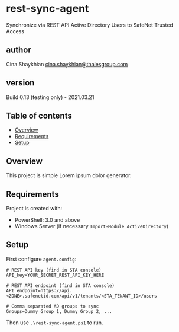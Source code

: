 # rest-sync-agent
 Synchronize via REST API Active Directory Users to SafeNet Trusted Access 

## author
 Cina Shaykhian <cina.shaykhian@thalesgroup.com>

## version
 Build 0.13 (testing only) - 2021.03.21

## Table of contents
* [Overview](#overview)
* [Requirements](#requirements)
* [Setup](#setup)

## Overview
This project is simple Lorem ipsum dolor generator.
	
## Requirements
Project is created with:
* PowerShell: 3.0 and above
* Windows Server (if necessary `Import-Module ActiveDirectory`)
	
## Setup
First configure `agent.config`:

```
# REST API key (find in STA console)
API_key=YOUR_SECRET_REST_API_KEY_HERE

# REST API endpoint (find in STA console)
API_endpoint=https://api.<ZONE>.safenetid.com/api/v1/tenants/<STA_TENANT_ID>/users

# Comma separated AD groups to sync
Groups=Dummy Group 1, Dummy Group 2, ...
```

Then use `.\rest-sync-agent.ps1` to run.

